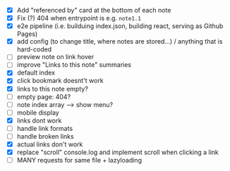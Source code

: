 - [x] Add "referenced by" card at the bottom of each note
- [x] Fix (?) 404 when entrypoint is e.g. `note1.1`
- [x] e2e pipeline (i.e. builduing index.json, building react, serving as Github Pages)
- [x] add config (to change title, where notes are stored...) / anything that is hard-coded
- [ ] preview note on link hover
- [ ] improve "Links to this note" summaries
- [x] default index
- [x] click bookmark doesnt't work
- [x] links to this note empty?
- [ ] empty page: 404?
- [ ] note index array --> show menu?
- [ ] mobile display
- [x] links dont work
- [ ] handle link formats
- [ ] handle broken links
- [x] actual links don't work
- [x] replace "scroll" console.log and implement scroll when clicking a link
- [ ] MANY requests for same file + lazyloading
